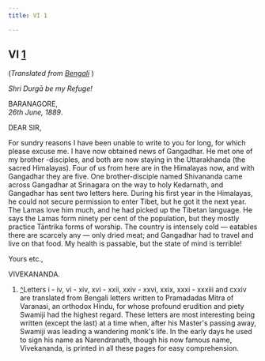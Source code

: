 ```yaml
---
title: VI 1

---
```





  

  


## VI [1](#fn1)

(*Translated from [Bengali](b6009e6006.pdf)* )

*Shri Durgā be my Refuge!*

BARANAGORE,  
*26th June, 1889*.

DEAR SIR,

For sundry reasons I have been unable to write to you for long, for
which please excuse me. I have now obtained news of Gangadhar. He met
one of my brother -disciples, and both are now staying in the
Uttarakhanda (the sacred Himalayas). Four of us from here are in the
Himalayas now, and with Gangadhar they are five. One brother-disciple
named Shivananda came across Gangadhar at Srinagara on the way to holy
Kedarnath, and Gangadhar has sent two letters here. During his first
year in the Himalayas, he could not secure permission to enter Tibet,
but he got it the next year. The Lamas love him much, and he had picked
up the Tibetan language. He says the Lamas form ninety per cent of the
population, but they mostly practice Tāntrika forms of worship. The
country is intensely cold — eatables there are scarcely any — only dried
meat; and Gangadhar had to travel and live on that food. My health is
passable, but the state of mind is terrible! 

Yours etc.,

VIVEKANANDA.

1.  [^](#txt1)Letters i - iv, vi - xiv, xvi - xxii, xxiv - xxvi, xxix,
    xxxi - xxxiii and cxxiv are translated from Bengali letters written
    to Pramadadas Mitra of Varanasi, an orthodox Hindu, for whose
    profound erudition and piety Swamiji had the highest regard. These
    letters are most interesting being written (except the last) at a
    time when, after his Master's passing away, Swamiji was leading a
    wandering monk's life. In the early days he used to sign his name as
    Narendranath, though his now famous name, Vivekananda, is printed in
    all these pages for easy comprehension.


